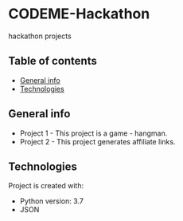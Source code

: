 # CODEME-Hackathon
hackathon projects

## Table of contents
* [General info](#general-info)
* [Technologies](#technologies)

## General info
* Project 1 - This project is a game - hangman.
* Project 2 - This project generates affiliate links.
	
## Technologies
Project is created with:
* Python version: 3.7
* JSON
